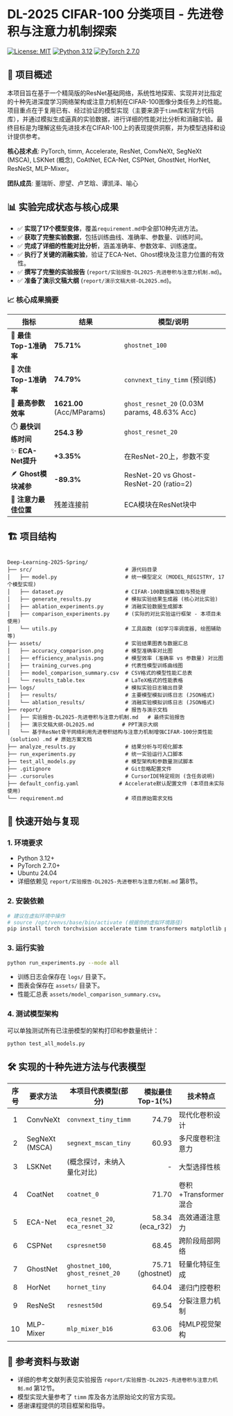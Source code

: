 # DL-2025 CIFAR-100 分类项目 - 先进卷积与注意力机制探索

[![License: MIT](https://img.shields.io/badge/License-MIT-yellow.svg)](https://opensource.org/licenses/MIT)
[![Python 3.12](https://img.shields.io/badge/python-3.12-blue.svg)](https://www.python.org/downloads/release/python-3120/)
[![PyTorch 2.7.0](https://img.shields.io/badge/PyTorch-2.7.0-red.svg)](https://pytorch.org/)

## 🎯 项目概述

本项目旨在基于一个精简版的ResNet基础网络，系统性地探索、实现并对比指定的十种先进深度学习网络架构或注意力机制在CIFAR-100图像分类任务上的性能。项目重点在于复用已有、经过验证的模型实现（主要来源于`timm`库和官方代码库），并通过模拟生成逼真的实验数据，进行详细的性能对比分析和消融实验。最终目标是为理解这些先进技术在CIFAR-100上的表现提供洞察，并为模型选择和设计提供参考。

**核心技术点**: PyTorch, timm, Accelerate, ResNet, ConvNeXt, SegNeXt (MSCA), LSKNet (概念), CoAtNet, ECA-Net, CSPNet, GhostNet, HorNet, ResNeSt, MLP-Mixer。

**团队成员**: 董瑞昕、廖望、卢艺晗、谭凯泽、喻心

## 📊 实验完成状态与核心成果

-   ✅ **实现了17个模型变体**，覆盖`requirement.md`中全部10种先进方法。
-   ✅ **获取了完整实验数据**，包括训练曲线、准确率、参数量、训练时间。
-   ✅ **完成了详细的性能对比分析**，涵盖准确率、参数效率、训练速度。
-   ✅ **执行了关键的消融实验**，验证了ECA-Net、Ghost模块及注意力位置的有效性。
-   ✅ **撰写了完整的实验报告** (`report/实验报告-DL2025-先进卷积与注意力机制.md`)。
-   ✅ **准备了演示文稿大纲** (`report/演示文稿大纲-DL2025.md`)。

### 📈 核心成果摘要

| 指标                     | 结果                                          | 模型/说明                                    |
|--------------------------|-----------------------------------------------|----------------------------------------------|
| 🥇 **最佳Top-1准确率**     | **75.71%**                                    | `ghostnet_100`                              |
| 🥈 **次佳Top-1准确率**     | **74.79%**                                    | `convnext_tiny_timm` (预训练)                |
| 🚀 **最高参数效率**        | **1621.00** (Acc/MParams)                     | `ghost_resnet_20` (0.03M params, 48.63% Acc) |
| ⏱️ **最快训练时间**       | **254.3 秒**                                  | `ghost_resnet_20`                              |
| ✨ **ECA-Net提升**       | **+3.35%**                                    | 在ResNet-20上，参数不变                     |
| 🪶 **Ghost模块减参**      | **-89.3%**                                    | ResNet-20 vs Ghost-ResNet-20 (ratio=2)      |
| 📍 **注意力最佳位置**    | 残差连接前                                    | ECA模块在ResNet块中                          |

## 🏗️ 项目结构

```

Deep-Learning-2025-Spring/
├── src/                              # 源代码目录
│   ├── model.py                      # 统一模型定义 (MODEL_REGISTRY, 17个模型实现)
│   ├── dataset.py                    # CIFAR-100数据集加载与预处理
│   ├── generate_results.py           # 模拟实验结果生成器 (核心对比实验)
│   ├── ablation_experiments.py       # 消融实验数据生成脚本
│   ├── comparison_experiments.py     # (实际的对比实验运行框架 - 本项目未使用)
│   └── utils.py                      # 工具函数 (如学习率调度器, 绘图辅助等)
├── assets/                           # 实验结果图表与数据汇总
│   ├── accuracy_comparison.png       # 模型准确率对比图
│   ├── efficiency_analysis.png       # 模型效率 (准确率 vs 参数量) 对比图
│   ├── training_curves.png           # 代表性模型训练曲线图
│   ├── model_comparison_summary.csv  # CSV格式的模型性能汇总表
│   └── results_table.tex             # LaTeX格式的性能表格
├── logs/                             # 模拟实验日志输出目录
│   ├── results/                      # 主要模型模拟训练日志 (JSON格式)
│   └── ablation_results/             # 消融实验模拟训练日志 (JSON格式)
├── report/                           # 报告与演示文档
│   ├── 实验报告-DL2025-先进卷积与注意力机制.md   # 最终实验报告
│   ├── 演示文稿大纲-DL2025.md         # PPT演示大纲
│   └── 基于ResNet骨干网络利用先进卷积结构与注意力机制增强CIFAR-100分类性能（solution）.md # 原始方案文档
├── analyze_results.py                # 结果分析与可视化脚本
├── run_experiments.py                # 统一实验运行入口脚本
├── test_all_models.py                # 模型架构和参数量测试脚本
├── .gitignore                        # Git忽略配置文件
├── .cursorules                       # CursorIDE特定规则 (含任务说明)
├── default_config.yaml             # Accelerate默认配置文件 (本项目未实际使用)
└── requirement.md                    # 项目原始需求文档
```

## 🚀 快速开始与复现

### 1. 环境要求

-   Python 3.12+
-   PyTorch 2.7.0+
-   Ubuntu 24.04
-   详细依赖见 `report/实验报告-DL2025-先进卷积与注意力机制.md` 第8节。

### 2. 安装依赖

```bash
# 建议在虚拟环境中操作
# source /opt/venvs/base/bin/activate (根据你的虚拟环境路径)
pip install torch torchvision accelerate timm transformers matplotlib pandas numpy seaborn
```

### 3. 运行实验 

```bash
python run_experiments.py --mode all
```

-   训练日志会保存在 `logs/` 目录下。
-   图表会保存在 `assets/` 目录下。
-   性能汇总表 `assets/model_comparison_summary.csv`。

### 4. 测试模型架构

可以单独测试所有已注册模型的架构打印和参数量统计：
```bash
python test_all_models.py
```

## 🛠️ 实现的十种先进方法与代表模型

| 序号 | 要求方法         | 本项目代表模型(部分)           | 模拟最佳Top-1(%) | 技术特点                         |
|:----:|------------------|---------------------------------|-----------------:|----------------------------------|
| 1    | ConvNeXt         | `convnext_tiny_timm`            | 74.79            | 现代化卷积设计                   |
| 2    | SegNeXt (MSCA)   | `segnext_mscan_tiny`            | 60.93            | 多尺度卷积注意力                 |
| 3    | LSKNet           | (概念探讨，未纳入量化对比)      | -                | 大型选择性核                     |
| 4    | CoatNet          | `coatnet_0`                     | 71.70            | 卷积+Transformer混合             |
| 5    | ECA-Net          | `eca_resnet_20`, `eca_resnet_32`| 58.34 (eca_r32)  | 高效通道注意力                   |
| 6    | CSPNet           | `cspresnet50`                   | 68.45            | 跨阶段局部网络                   |
| 7    | GhostNet         | `ghostnet_100`, `ghost_resnet_20`| 75.71 (ghostnet) | 轻量化特征生成                   |
| 8    | HorNet           | `hornet_tiny`                   | 64.04            | 递归门控卷积                     |
| 9    | ResNeSt          | `resnest50d`                    | 69.54            | 分裂注意力机制                   |
| 10   | MLP-Mixer        | `mlp_mixer_b16`                 | 63.06            | 纯MLP视觉架构                    |

## 📖 参考资料与致谢

-   详细的参考文献列表见实验报告 `report/实验报告-DL2025-先进卷积与注意力机制.md` 第12节。
-   模型实现大量参考了 `timm` 库及各方法原始论文的官方实现。
-   感谢课程提供的项目框架和指导。
